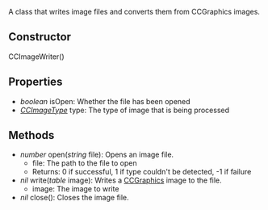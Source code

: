 A class that writes image files and converts them from CCGraphics images.
## Constructor
CCImageWriter()
## Properties
* *boolean* isOpen: Whether the file has been opened
* _[CCImageType](CCImageType.md)_ type: The type of image that is being processed
## Methods
* *number* open(*string* file): Opens an image file.
    * file: The path to the file to open
    * Returns: 0 if successful, 1 if type couldn't be detected, -1 if failure
* *nil* write(*table* image): Writes a [CCGraphics](CCGraphics.md) image to the file.
    * image: The image to write
* *nil* close(): Closes the image file.